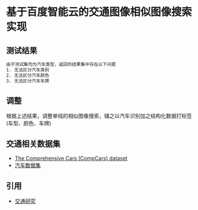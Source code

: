 # 基于百度智能云的交通图像相似图像搜索实现

## 测试结果

```bash
由于测试集均为汽车类型，返回的结果集中存在以下问题
1. 无法区分汽车类别
2. 无法区分汽车颜色
3. 无法区分汽车车牌
```

## 调整

根据上述结果，调整单纯的相似图像搜索，辅之以汽车识别加之结构化数据打标签(车型、颜色、车牌)

## 交通相关数据集

- [The Comprehensive Cars (CompCars) dataset](http://mmlab.ie.cuhk.edu.hk/datasets/comp_cars/)
- [汽车数据集](http://ai.stanford.edu/~jkrause/cars/car_dataset.html)

## 引用

- [交通研究](https://medusa.fit.vutbr.cz/traffic/)